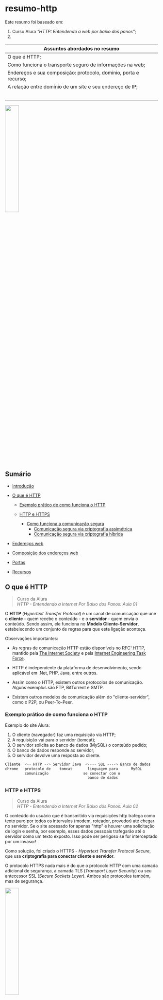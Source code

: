 # resumo-http
Este resumo foi baseado em:

1. Curso Alura _"HTTP: Entendendo a web por baixo dos panos"_;
2. 

| Assuntos abordados no resumo                                 |
| ------------------------------------------------------------ |
| O que é HTTP;                                                |
| Como funciona o transporte seguro de informações na web;     |
| Endereços e sua composição: protocolo, domínio, porta e recurso; |
| A relação entre domínio de um site e seu endereço de IP;     |
|                                                              |
|                                                              |
|                                                              |
|                                                              |
|                                                              |

<img src="./assets/1-notes.gif" width="30%">

## Sumário

- [Introdução](#Introdução)

- [O que é HTTP](#O-que-é-HTTP)

  - [Exemplo prático de como funciona o HTTP](#Exemplo-prático-de-como-funciona-o-HTTP)

  - [HTTP e HTTPS](#HTTP-e-HTTPS) 
    - [Como funciona a comunicação segura](#Como-funciona-a-comunicação-segura)
      - [Comunicação segura via criptografia assimétrica](#Comunicação-segura-via-criptografia-assimétrica)
      - [Comunicação segura via criptografia híbrida](#Comunicação-segura-via-criptografia-híbrida)

-  [Endereços web](#Endereços-web)
  - [Composição dos endereços web](#Composição-dos-endereços-web)
  - [Portas](#Portas)
  - [Recursos](#Recursos)

## O que é HTTP
> Curso da Alura </br>*HTTP - Entendendo a Internet Por Baixo dos Panos: Aula 01*

O **HTTP** (*Hypertext Transfer Protocol*) é um canal de comunicação que une o **cliente** - quem recebe o conteúdo - e o **servidor** - quem envia o conteúdo.  Sendo assim, ele funciona no **Modelo Cliente-Servidor**, estabelecendo um conjunto de regras para que esta ligação aconteça.

Observações importantes:

- As regras de comunicação HTTP estão disponíveis no [RFC¹ HTTP](https://tools.ietf.org/html/rfc2616), mantido pela [The Internet Society](https://www.internetsociety.org/) e pela [Internet Engineering Task Force](https://www.ietf.org/).
- HTTP é independente da plataforma de desenvolvimento, sendo aplicável em .Net, PHP, Java, entre outros. 

- Assim como o HTTP, existem outros protocolos de comunicação. Alguns exemplos são FTP, BitTorrent e SMTP.
- Existem outros modelos de comunicação além do "cliente-servidor", como o P2P, ou Peer-To-Peer. 

### Exemplo prático de como funciona o HTTP 

Exemplo do site Alura:

1. O cliente (navegador) faz uma requisição via HTTP;
2. A requisição vai para o servidor (tomcat);
3. O servidor solicita ao banco de dados (MySQL) o conteúdo pedido;
4. O banco de dados responde ao servidor;
5. O servidor devolve uma resposta ao cliente.

```js
Cliente  <-- HTTP --> Servidor Java  <---- SQL ----> Banco de dados
chrome   protocolo de    tomcat       linguagem para      MySQL
         comunicação                se conectar com o
                                      banco de dados
```

### HTTP e HTTPS
> Curso da Alura </br>*HTTP - Entendendo a Internet Por Baixo dos Panos: Aula 02*

O conteúdo do usuário que é transmitido via requisições http trafega como texto puro  por todos os intervalos (modem, roteador, provedor) até chegar no servidor. Se o site acessado for apenas "http" e houver uma solicitação de login e senha, por exemplo, esses dados pessoais trafegarão até o servidor como um texto exposto. Isso pode ser perigoso se for interceptado por um invasor! 

Como solução, foi criado o HTTPS - *Hypertext Transfer Protocol Secure*, que usa **criptografia para conectar cliente e servidor**.

O protocolo HTTPS nada mais é do que o protocolo HTTP com uma camada adicional de segurança, a camada TLS (*Transport Layer Security*) ou seu antecessor SSL (*Secure Sockets Layer*). Ambos são protocolos também, mas de segurança.

<img src="./assets/security-amico.gif" width="30%">

#### Como funciona a comunicação segura

Para fazer a segurança acontecer, precisamos de alguns ajudantes:

1. Autoridade certificadora: é uma empresa que confirma que aquele site é realmente seguro, concedendo para ele um certificado digital.
2. Certificado digital: é o documento cedido pela autoridade certificadora. É nele onde está a chave pública. É possível ver o certificado dos sites e suas informações no navegador, em `Inspecionar > Security`. 
3. Chave pública: É uma sequência de números e letras que vai criptografar todos os dados que saem do cliente (navegador). Ela é ligada matematicamente com outra chave bem maior, a chave privada.
4. Chave privada: É uma outra sequência de números e letras que fica no servidor. É ela quem vai descriptografar as informações criptografadas que o cliente mandou. Só funciona com a chave pública certa. Não esqueça: elas são ligadas matematicamente.

##### Comunicação segura via criptografia assimétrica

- Cliente acessa a aplicação (site) segura;
- O cliente recebe seu certificado contendo a chave pública.
- O cliente gera o conteúdo e criptografa com a chave pública;
- O conteúdo trafega via https;
- Conteúdo chega ao servidor;
- Conteúdo é descriptografado pela chave privada que já estava no servidor.

Mas há um problema na comunicação assimétrica: é lenta! Para mudar este quadro, as duas chaves teriam que ser iguais, o que torna a transação insegura, pois quem tiver a chave pública, tem também a chave privada, certo?

Pensando nisso, a solução foi juntar as criptografias assimétrica e simétrica!

##### Comunicação segura via criptografia híbrida

- Cliente acessa a aplicação (site) segura;
- O cliente recebe seu certificado contendo a chave pública.
- O cliente gera duas chaves simétricas e criptografa uma delas com a chave pública;
- A chave simétrica criptografada trafega via https;
- A chave chega ao servidor;
- A chave (que é igual àquela que já está no cliente) é descriptografada pela chave privada que já estava no servidor.
- Essas duas chaves simétricas serão usadas para todas as requisições seguintes, com os dados criptografados normalmente.

## Endereços Web

### Composição dos endereços web
```js
<---------------------------------ENDEREÇO ou URL-------------------------------->
    https:  // www.alura.com      .br        			:80   	/curso-front-end.html

<-protocolo-> <--------------domínio--------------><--porta--><------recurso----->
              <-subdomínios->  <-T.L.D.-> <-raiz->

*T.L.D.: Top Level Domain
*U.R.L.: Uniform Resource Locator
```

Os domínios são, na verdade, formas traduzidas do endereço IP, que é uma sequência de números complicada de decorar. 

Para conhecer o IP de um site, é necessário abrir o prompt de comando e digitar `nslookup <domínio pesquisado>`. Você vai receber uma sequência de números única para cada site.

💡 Para saber mais: Toda URL é uma URI - *Uniform Resource Identifier*. URL é apenas uma das formas de identificar alguma coisa, aqui é feito via "endereço". Outra forma é identificar via nome e, neste caso, usamos uma URN - *Uniform Resource Name*. Em URN, o site Alura ficaria 

`urn:alura:formacoes:programacao`

### Servidor DNS

O responsável por *traduzir o domínio digitado pela usuária para o endereçamento IP* é o DNS - Domain Name System, ou sistema de nomes de domínios. 

É necessário fazer esta tradução pois a máquina se comunica com o servidor através do número do endereço IP, buscando todos os dados do site digitado.

## Portas

Para haver a comunicação entre o cliente e o servidor, o endereço não é o suficiente. É importante que haja um lugar comum aos dois para receber a requisição e para mandar a resposta. Este lugar é a **porta**.

Fazendo uma analogia, imagine que você vai visitar uma amiga. Ela te passou apenas o endereço do prédio onde mora, mas, para entrar no prédio, você precisa informar qual apartamento quer visitar. Bem... você não vai entrar lá a menos que tenha o número certo.

![mulher com uma lupa em mãos em frente a prédios](https://i.ibb.co/T09PzQh/House-searching.gif)

Neste exemplo, o prédio é o servidor e o número do apartamento é o número da porta. Só dá para acessar o servidor com essas duas informações. É assim que a **os protocolos que estão na camada de transporte** funcionam: precisamos do endereço **e** da porta.

O endereço do exemplo acima é, por baixo dos panos, `https://www.alura.com.br:443`. 443 é a porta padrão para qualquer site https, então não precisamos digitá-la todas as vezes. Para sites http, sem a camada de segurança, a porta padrão é a 80. 

Neste [link](https://pt.wikipedia.org/wiki/Lista_de_portas_dos_protocolos_TCP_e_UDP) estão todas as portas disponíveis para usarmos na comunicação entre um ponto e outro.

💡 Para saber mais: O HTTP está na **camada de aplicação** dos protocolos de comunicação, ligando processo-a-processo. E ele usa o TCP (*Transmission Control Protocol*) e UDP (*User Datagram Protocol*), que estão numa camada abaixo, a camada de transporte. 

💡 Todos esses protocolos estão dentro de uma grande lista de protocolos muito úteis para a comunicação entre máquinas: a pilha de protocolos TCP/IP.

## Recursos

Vamos enriquecer este endereço? 

Seguinte: os sites geralmente têm (ou deveriam ter) muito mais que apenas a página inicial. No site da Alura, por exemplo, temos cursos, formações, etc. 

Para renderizar a página de formações, digita-se: `www.alura.com.br/formacoes`. O que vem depois da `/` (a raiz) é chamado de **recurso** e traz todas as outras páginas dentro do site!



¹ RFC significa *Request For Comments* e são documentos técnicos criados por pessoas e organizações que trabalham com tecnologia. Tem diferentes fontes, desde organizações como IETF ([Internet Engineering Taskforce](https://pt.wikipedia.org/wiki/Internet_Engineering_Task_Force)), IRTF ([Internet Research Taskforce](https://pt.wikipedia.org/wiki/Internet_Research_Task_Force)), ou IAB([Internet Architechture Board](https://pt.wikipedia.org/w/index.php?title=Internet_Architechture_Board&action=edit&redlink=1)), até autores sem vínculos. 


